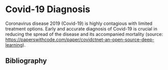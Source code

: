 # Covid-19 Diagnosis

Coronavirus disease 2019 (Covid-19) is highly contagious with limited treatment options. Early and accurate diagnosis of Covid-19 is crucial in reducing the spread of the disease and its accompanied mortality (source: https://paperswithcode.com/paper/covidctnet-an-open-source-deep-learning).



## Bibliography

